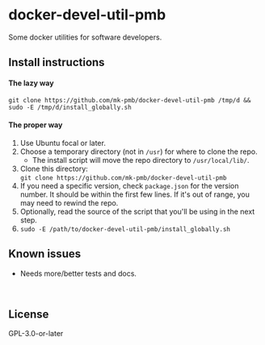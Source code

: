 ﻿
<!--#echo json="package.json" key="name" underline="=" -->
docker-devel-util-pmb
=====================
<!--/#echo -->

<!--#echo json="package.json" key="description" -->
Some docker utilities for software developers.
<!--/#echo -->




Install instructions
--------------------

#### The lazy way

`git clone https://github.com/mk-pmb/docker-devel-util-pmb /tmp/d && sudo -E /tmp/d/install_globally.sh`


#### The proper way

1.  Use Ubuntu focal or later.
1.  Choose a temporary directory (not in `/usr`) for where to clone the repo.
    * The install script will move the repo directory to `/usr/local/lib/`.
1.  Clone this directory:<br>
    `git clone https://github.com/mk-pmb/docker-devel-util-pmb`
1.  If you need a specific version, check `package.json` for
    the version number. It should be within the first few lines.
    If it's out of range, you may need to rewind the repo.
1.  Optionally, read the source of
    the script that you'll be using in the next step.
1.  `sudo -E /path/to/docker-devel-util-pmb/install_globally.sh`



Known issues
------------

* Needs more/better tests and docs.




&nbsp;


License
-------

<!--#echo json="package.json" key=".license" -->
GPL-3.0-or-later
<!--/#echo -->
